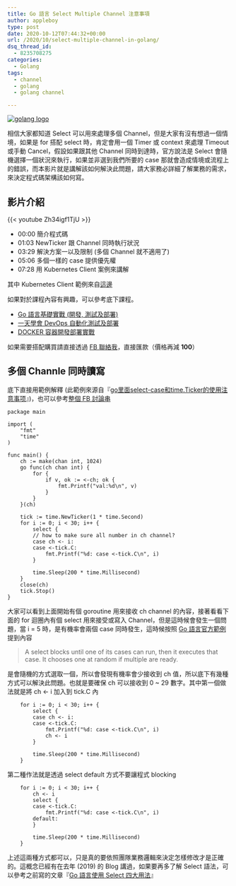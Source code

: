 ```yaml
---
title: Go 語言 Select Multiple Channel 注意事項
author: appleboy
type: post
date: 2020-10-12T07:44:32+00:00
url: /2020/10/select-multiple-channel-in-golang/
dsq_thread_id:
  - 8235708275
categories:
  - Golang
tags:
  - channel
  - golang
  - golang channel

---
```

[![golang logo][1]][1]

相信大家都知道 Select 可以用來處理多個 Channel，但是大家有沒有想過一個情境，如果是 for 搭配 select 時，肯定會用一個 Timer 或 context 來處理 Timeout 或手動 Cancel，假設如果跟其他 Channel 同時到達時，官方說法是 Select 會隨機選擇一個狀況來執行，如果並非選到我們所要的 case 那就會造成情境或流程上的錯誤，而本影片就是講解該如何解決此問題，請大家務必詳細了解業務的需求，來決定程式碼架構該如何寫。

<!--more-->

## 影片介紹

{{< youtube Zh34igf1TjU >}}

* 00:00 簡介程式碼
* 01:03 NewTicker 跟 Channel 同時執行狀況
* 03:29 解決方案一以及限制 (多個 Channel 就不適用了)
* 05:06 多個一樣的 case 提供優先權
* 07:28 用 Kubernetes Client 案例來講解

其中 Kubernetes Client 範例來自[這邊][2]

如果對於課程內容有興趣，可以參考底下課程。

  * [Go 語言基礎實戰 (開發, 測試及部署)][3]
  * [一天學會 DevOps 自動化測試及部署][4]
  * [DOCKER 容器開發部署實戰][5]

如果需要搭配購買請直接透過 [FB 聯絡我][6]，直接匯款（價格再減 **100**）

## 多個 Channle 同時讀寫

底下直接用範例解釋 (此範例來源自『[go里面select-case和time.Ticker的使用注意事项][7]』)，也可以參考[整個 FB 討論串][8]

<pre><code class="language-go">package main

import (
    "fmt"
    "time"
)

func main() {
    ch := make(chan int, 1024)
    go func(ch chan int) {
        for {
            if v, ok := <-ch; ok {
                fmt.Printf("val:%d\n", v)
            }
        }
    }(ch)

    tick := time.NewTicker(1 * time.Second)
    for i := 0; i < 30; i++ {
        select {
        // how to make sure all number in ch channel?
        case ch <- i:
        case <-tick.C:
            fmt.Printf("%d: case <-tick.C\n", i)
        }

        time.Sleep(200 * time.Millisecond)
    }
    close(ch)
    tick.Stop()
}</code></pre>

大家可以看到上面開始有個 goroutine 用來接收 ch channel 的內容，接著看看下面的 for 迴圈內有個 select 用來接受或寫入 Channel，但是這時候會發生一個問題，當 i = 5 時，是有機率會兩個 case 同時發生，這時候按照 [Go 語言官方範例][9]提到內容

> A select blocks until one of its cases can run, then it executes that case. It chooses one at random if multiple are ready.

是會隨機的方式選取一個，所以會發現有機率會少接收到 ch 值，所以底下有幾種方式可以解決此問題。也就是要確保 ch 可以接收到 0 ~ 29 數字。其中第一個做法就是將 ch <- i 加入到 tick.C 內

<pre><code class="language-go">    for i := 0; i < 30; i++ {
        select {
        case ch <- i:
        case <-tick.C:
            fmt.Printf("%d: case <-tick.C\n", i)
            ch <- i
        }

        time.Sleep(200 * time.Millisecond)
    }</code></pre>

第二種作法就是透過 select default 方式不要讓程式 blocking

<pre><code class="language-go">    for i := 0; i < 30; i++ {
        ch <- i
        select {
        case <-tick.C:
            fmt.Printf("%d: case <-tick.C\n", i)
        default:
        }

        time.Sleep(200 * time.Millisecond)
    }</code></pre>

上述這兩種方式都可以，只是真的要依照團隊業務邏輯來決定怎樣修改才是正確的。這概念已經有在去年 (2019) 的 Blog 講過，如果要再多了解 Select 語法，可以參考之前寫的文章『[Go 語言使用 Select 四大用法][10]』

 [1]: https://lh3.googleusercontent.com/jsocHCR9A9yEfDVUTrU0m42_aHhTEVDGW5p5PsQSx7GSlkt3gLjohfXH3S7P7p982332ruU_e-EtW0LwmiuZjvN65VIcyME-zE35C6EM0IV1nqY6KoNw3dwW2djjid3F-T5YgnJothA=w1920-h1080 "golang logo"
 [2]: https://www.facebook.com/groups/616369245163622/permalink/2109443995856132/?comment_id=2109476765852855&reply_comment_id=2110581019075763&__cft__[0]=AZXtO09hHRV6wxtrFSg0C2D1Sx4NY4pysZny7VnnWX3QdECd04_zTBUoFzPmIP8Wo48nKRHbWjy2qh8lbIH5Py6IiMLeS31WMfcxMmGPI0IlYoXXCWf6IzIMbBXoULye766kbpctAUvSdmGzqascYD-qfCh06bIZ51zxwocGcv3KLg&__tn__=R]-R
 [3]: https://www.udemy.com/course/golang-fight/?couponCode=202010
 [4]: https://www.udemy.com/course/devops-oneday/?couponCode=202010
 [5]: https://www.udemy.com/course/docker-practice/?couponCode=202010
 [6]: http://facebook.com/appleboy46
 [7]: https://blog.csdn.net/wk3368/article/details/42678497
 [8]: https://www.facebook.com/groups/616369245163622/permalink/2109443995856132/
 [9]: https://tour.golang.org/concurrency/5
 [10]: https://blog.wu-boy.com/2019/11/four-tips-with-select-in-golang/
